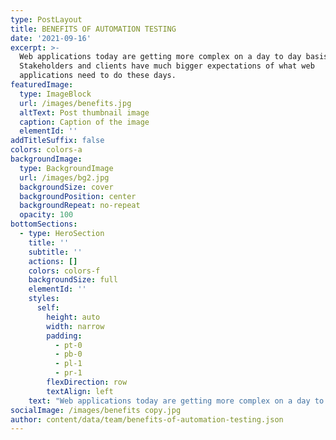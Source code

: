 ```yaml
---
type: PostLayout
title: BENEFITS OF AUTOMATION TESTING
date: '2021-09-16'
excerpt: >-
  Web applications today are getting more complex on a day to day basis.
  Stakeholders and clients have much bigger expectations of what web
  applications need to do these days.
featuredImage:
  type: ImageBlock
  url: /images/benefits.jpg
  altText: Post thumbnail image
  caption: Caption of the image
  elementId: ''
addTitleSuffix: false
colors: colors-a
backgroundImage:
  type: BackgroundImage
  url: /images/bg2.jpg
  backgroundSize: cover
  backgroundPosition: center
  backgroundRepeat: no-repeat
  opacity: 100
bottomSections:
  - type: HeroSection
    title: ''
    subtitle: ''
    actions: []
    colors: colors-f
    backgroundSize: full
    elementId: ''
    styles:
      self:
        height: auto
        width: narrow
        padding:
          - pt-0
          - pb-0
          - pl-1
          - pr-1
        flexDirection: row
        textAlign: left
    text: "Web applications today are getting more complex on a day to day basis. Stakeholders and clients have much bigger expectations of what web applications need to do these days. The days are gone having simple informative websites. Today a much more complex page with real time responses seems the new normal.\n\nWith that being said, web pages today consist of a lot of moving parts therefore testing needs to be up to date all the time, and this makes end-to-end testing more valuable than ever.\n\nBigger web applications means developers\_ also need to work on test coverage but this mostly takes shape in the form of unit and functional tests, but unit and functional tests usually check certain parts of code in isolated instances.\_\n\nBut these parts often have to interact with other areas of an application. These kinds of tests won't point out if there's an issue with how two or more parts of the system work together.\n\n> Automated testing can increase business efficiency, decrease the time spent on testing by personnel.\n\nThis is where end-to-end testing comes in, they give the confidence that the entire application is functioning and working well together, with all these moving parts, not to mention end-to-end testing can also check that all your third party services are working.\n\nUsually, manual testers will test the entire application and if any, third party services. But like most applications today, they are big and very complicated and it takes up a lot of time and resources for manual testers, this is where automation testing comes in.\n\n> Keep in mind that automation testing should not replace manual testing, but just regression testing.\n\nIt's very important to find a balanced testing approach. A balance automation testing approach can free up the manual tester and they can focus and spend their time on other high-value work like exploratory testing.\n\nManual testing should be minimized at all costs. Test automation increases overall software development efficiency.\n\n##### I THOUGHT I WOULD SHARE SOME BENEFITS I HAVE PICKED UP ALONG THE WAY IN THE YEARS OF DOING AUTOMATION TESTING.\n\n##### FASTER FEEDBACK CYCLE\n\nWith manual testing, feedback on new features can take a while. Automation helps to reduce the feedback cycle. Test automation is very useful because it helps you identify problems or bugs early in the development phase, which increases the team’s efficiency.\n\n##### TEAM SAVES TIME\n\nBy automating your test it\_ also improves communication with other departments and product owners who rely on the results of these tests. These departments can easily check reports generated of the automated tests and see what’s happening, and let's be honest, business like to see green on charts.\n\n##### COMPLETE MORE TESTING IN A SHORTER TIMESCALE.\n\nTesters can do more for less and projects can be delivered more quickly; helping to increase operational efficiencies\n\n##### HIGHER TEST COVERAGE\n\nManual testing puts a limit on how many tests they can do on a daily basis. Automation allows you to spend time writing new tests and adding them to your automated test suite. This increases your test coverage, so that more features can tested and therefore you will get a higher test coverage\n\n##### REUSABILITY OF TEST SUITE\n\nTo start, building your automated test suite is a challenge. But, once you have figured out your suite, it’s very easy thereafter to reuse tests for other use cases or even other projects. The advantage is that you can easily hook up another project or app to your automated test suite.\n\n##### FASTER TIME TO MARKET\n\nNewly developed features can be continuously tested and validated with test automation. This reduces the feedback and testing cycle and allows your business to bring products to the market faster.\n\n##### TESTS CAN BE REPEATED EXACTLY.\n\nAny tester can run a script created by another tester, without having to have the expert knowledge of the originator. Repeating an automated script delivers more consistent results.\n\n##### LESS STRESS ON QA TEAM\n\nBy implementing an automated testing strategy, you allow your QA team to spend time on tasks other than manual testing.\n"
socialImage: /images/benefits copy.jpg
author: content/data/team/benefits-of-automation-testing.json
---
```

